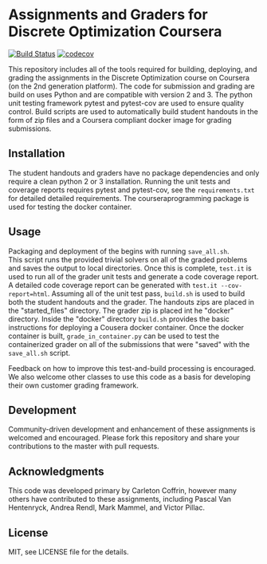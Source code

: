 # Assignments and Graders for Discrete Optimization Coursera

[![Build Status](https://travis-ci.org/discreteoptimization/assignment.svg?branch=master)](https://travis-ci.org/discreteoptimization/assignment)
[![codecov](https://codecov.io/gh/discreteoptimization/assignment/branch/master/graph/badge.svg)](https://codecov.io/gh/discreteoptimization/assignment)

This repository includes all of the tools required for building, deploying, and grading the assignments in the Discrete Optimization course on Coursera (on the 2nd generation platform).  The code for submission and grading are build on  uses Python and are compatible with version 2 and 3.  The python unit testing framework pytest and pytest-cov are used to ensure quality control.  Build scripts are used to automatically build student handouts in the form of zip files and a Coursera compliant docker image for grading submissions.


## Installation

The student handouts and graders have no package dependencies and only require a clean python 2 or 3 installation.
Running the unit tests and coverage reports requires pytest and pytest-cov, see the `requirements.txt` for detailed detailed requirements. 
The courseraprogramming package is used for testing the docker container.


## Usage

Packaging and deployment of the begins with running `save_all.sh`.  
This script runs the provided trivial solvers on all of the graded problems and saves the output to local directories.
Once this is complete, `test.it` is used to run all of the grader unit tests and generate a code coverage report.
A detailed code coverage report can be generated with  `test.it --cov-report=html`.
Assuming all of the unit test pass, `build.sh` is used to build both the student handouts and the grader.
The handouts zips are placed in the "started_files" directory.
The grader zip is placed int he "docker" directory.
Inside the "docker" directory `build.sh` provides the basic instructions for deploying a Cousera docker container.
Once the docker container is built, `grade_in_container.py` can be used to test the containerized grader on all of the submissions that were "saved" with the `save_all.sh` script.

Feedback on how to improve this test-and-build processing is encouraged.  We also welcome other classes to use this code as a basis for developing their own customer grading framework.


## Development

Community-driven development and enhancement of these assignments is welcomed and encouraged.  Please fork this repository and share your contributions to the master with pull requests.


## Acknowledgments

This code was developed primary by Carleton Coffrin, however many others have contributed to these assignments, including Pascal Van Hentenryck, Andrea Rendl, Mark Mammel, and Victor Pillac.


## License

MIT, see LICENSE file for the details.
